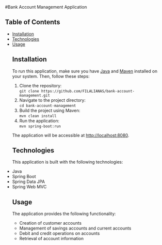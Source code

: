 #Bank Account Management Application
<h2>Table of Contents</h2>
    <ul>
        <li><a href="#installation">Installation</a></li>
        <li><a href="#technologies">Technologies</a></li>
    <li><a href="#usage">Usage</a></li>
 <h2 id="installation">Installation</h2>
    <p>
        To run this application, make sure you have <a href="https://www.java.com">Java</a> and
        <a href="https://maven.apache.org">Maven</a> installed on your system. Then, follow these steps:
    </p>
    <ol>
        <li>Clone the repository:<br>
            <code>git clone https://github.com/FILALIANAS/bank-account-management.git</code></li>
        <li>Navigate to the project directory:<br>
            <code>cd bank-account-management</code></li>
        <li>Build the project using Maven:<br>
            <code>mvn clean install</code></li>
        <li>Run the application:<br>
            <code>mvn spring-boot:run</code></li>
    </ol>
    <p>
        The application will be accessible at <a href="http://localhost:8080">http://localhost:8080</a>.
    </p>
    <h2 id="technologies">Technologies</h2>
    <p>
        This application is built with the following technologies:
</p><li>Java</li>
   <li>Spring Boot</li>
  <li>Spring Data JPA</li>
 <li>Spring Web MVC</li>
   
 <h2 id="usage">Usage</h2>
    <p>
        The application provides the following functionality:
    </p><ul>
        <li>Creation of customer accounts</li>
        <li>Management of savings accounts and current accounts</li>
        <li>Debit and credit operations on accounts</li>
        <li>Retrieval of account information</li>
 
      
